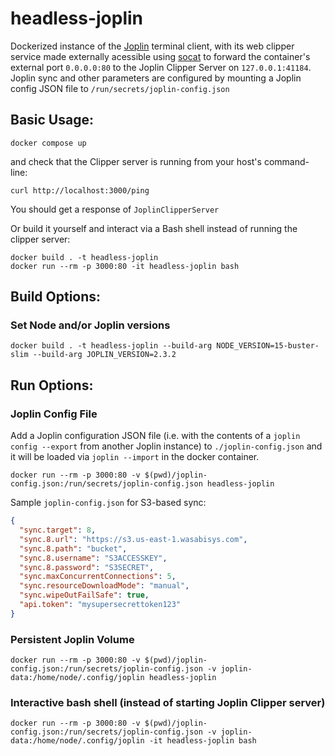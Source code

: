 # headless-joplin
Dockerized instance of the [Joplin](https://github.com/laurent22/joplin/) terminal client, with its web clipper service made externally acessible using [socat](https://www.cyberciti.biz/faq/linux-unix-tcp-port-forwarding/) to forward the container's external port `0.0.0.0:80` to the Joplin Clipper Server on `127.0.0.1:41184`. Joplin sync and other parameters are configured by mounting a Joplin config JSON file to `/run/secrets/joplin-config.json`

## Basic Usage:
```
docker compose up
```
and check that the Clipper server is running from your host's command-line:
```
curl http://localhost:3000/ping
```
You should get a response of `JoplinClipperServer`

Or build it yourself and interact via a Bash shell instead of running the clipper server:
```
docker build . -t headless-joplin
docker run --rm -p 3000:80 -it headless-joplin bash
```

## Build Options:
### Set Node and/or Joplin versions
```
docker build . -t headless-joplin --build-arg NODE_VERSION=15-buster-slim --build-arg JOPLIN_VERSION=2.3.2
```

## Run Options:
### Joplin Config File
Add a Joplin configuration JSON file (i.e. with the contents of a `joplin config --export` from another Joplin instance) to `./joplin-config.json` and it will be loaded via `joplin --import` in the docker container.

```
docker run --rm -p 3000:80 -v $(pwd)/joplin-config.json:/run/secrets/joplin-config.json headless-joplin
```

Sample `joplin-config.json` for S3-based sync:
```json
{
  "sync.target": 8,
  "sync.8.url": "https://s3.us-east-1.wasabisys.com",
  "sync.8.path": "bucket",
  "sync.8.username": "S3ACCESSKEY",
  "sync.8.password": "S3SECRET",
  "sync.maxConcurrentConnections": 5,
  "sync.resourceDownloadMode": "manual",
  "sync.wipeOutFailSafe": true,
  "api.token": "mysupersecrettoken123"
}
```

### Persistent Joplin Volume
```
docker run --rm -p 3000:80 -v $(pwd)/joplin-config.json:/run/secrets/joplin-config.json -v joplin-data:/home/node/.config/joplin headless-joplin
```

### Interactive bash shell (instead of starting Joplin Clipper server)
```
docker run --rm -p 3000:80 -v $(pwd)/joplin-config.json:/run/secrets/joplin-config.json -v joplin-data:/home/node/.config/joplin -it headless-joplin bash
```
